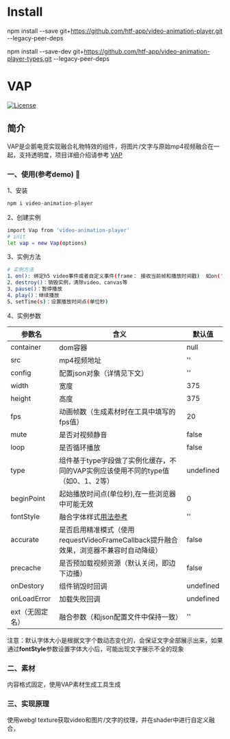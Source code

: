 # Install
npm install --save git+https://github.com/htf-app/video-animation-player.git --legacy-peer-deps

npm install --save-dev git+https://github.com/htf-app/video-animation-player-types.git --legacy-peer-deps

# VAP 

[![License](https://img.shields.io/badge/license-MIT-blue.svg?style=flat)](http://opensource.org/licenses/MIT)


## 简介
VAP是企鹅电竞实现融合礼物特效的组件，将图片/文字与原始mp4视频融合在一起，支持透明度，项目详细介绍请参考 [VAP](https://github.com/Tencent/vap)

### 一、使用(参考demo) 🔧

1、安装
``` bash
npm i video-animation-player
```

2、创建实例
``` bash
import Vap from 'video-animation-player'
# init
let vap = new Vap(options)
```

3、实例方法
``` bash
# 实例方法
1、on(): 绑定h5 video事件或者自定义事件(frame： 接收当前帧和播放时间戳)  如on('playering', function() {// do some thing})
2、destroy()：销毁实例，清除video、canvas等
3、pause()：暂停播放
4、play()：继续播放
5、setTime(s)：设置播放时间点(单位秒)
```

4、实例参数

参数名 | 含义 | 默认值
---- | ---  | ---
container | dom容器 | null
src |  mp4视频地址 | ''
config | 配置json对象（详情见下文）| ''
width | 宽度 | 375
height | 高度 | 375
fps | 动画帧数（生成素材时在工具中填写的fps值） | 20
mute | 是否对视频静音 | false
loop | 是否循环播放 | false
type | 组件基于type字段做了实例化缓存，不同的VAP实例应该使用不同的type值（如0、1、2等）| undefined
beginPoint | 起始播放时间点(单位秒),在一些浏览器中可能无效 | 0
fontStyle | 融合字体样式[用法参考](https://github.com/Tencent/vap/pull/101) | ''
accurate | 是否启用精准模式（使用requestVideoFrameCallback提升融合效果，浏览器不兼容时自动降级） | false
precache | 是否预加载视频资源（默认关闭，即边下边播） | false
onDestory | 组件销毁时回调 | undefined
onLoadError | 加载失败回调 | undefined
ext（无固定名） | 融合参数（和json配置文件中保持一致）| ''

注意：默认字体大小是根据文字个数动态变化的，会保证文字全部展示出来，如果通过**fontStyle**参数设置字体大小后，可能出现文字展示不全的现象

### 二、素材
内容格式固定，使用VAP素材生成工具生成

### 三、实现原理

使用webgl texture获取video和图片/文字的纹理，并在shader中进行自定义融合，




